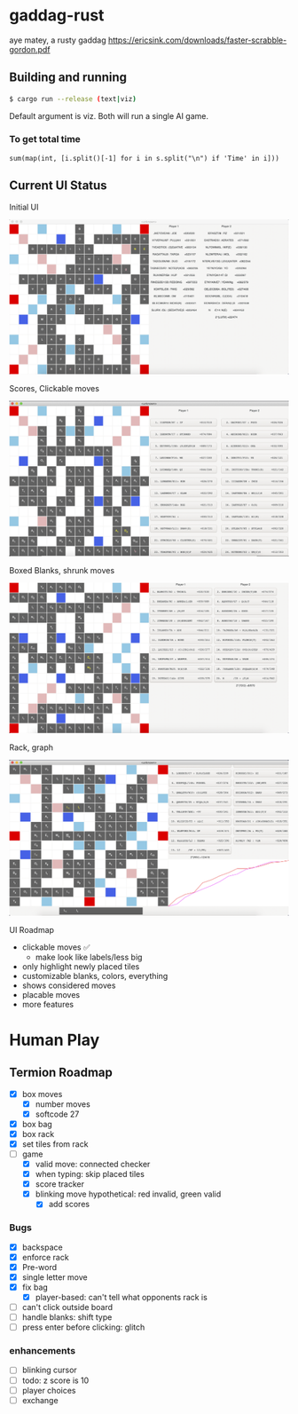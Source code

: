 # gaddag-rust
aye matey, a rusty gaddag https://ericsink.com/downloads/faster-scrabble-gordon.pdf

## Building and running

``` bash
$ cargo run --release (text|viz)
```

Default argument is viz. Both will run a single AI game.



### To get total time

```
sum(map(int, [i.split()[-1] for i in s.split("\n") if 'Time' in i]))
```

## Current UI Status

Initial UI

![initial ui december 1st](ui/12_1_19_20_28.png)

Scores, Clickable moves

![december 3rd with scores and move buttons](ui/12_3_19_17_39.png)

Boxed Blanks, shrunk moves

![december 3rd with boxed blanks](ui/12_3_19_22_16.png)

Rack, graph

![afopr](ui/12_5_19_20_41.png)

UI Roadmap

- clickable moves :white_check_mark:
  - make look like labels/less big
- only highlight newly placed tiles
- customizable blanks, colors, everything
- shows considered moves
- placable moves
- more features

# Human Play

## Termion Roadmap

- [x] box moves
  - [x] number moves
  - [x] softcode 27
- [x] box bag
- [x] box rack
- [x] set tiles from rack
- [ ] game
  - [x] valid move: connected checker
  - [x] when typing: skip placed tiles
  - [x] score tracker
  - [x] blinking move hypothetical: red invalid, green valid
    - [x] add scores

### Bugs

- [x] backspace
- [x] enforce rack
- [x] Pre-word
- [x] single letter move
- [x] fix bag
  - [x] player-based: can't tell what opponents rack is
- [ ] can't click outside board
- [ ] handle blanks: shift type
- [ ] press enter before clicking: glitch

### enhancements

- [ ] blinking cursor
- [ ] todo: z score is 10
- [ ] player choices
- [ ] exchange